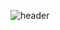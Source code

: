 
<!--
**enxxi/enxxi** is a ✨ _special_ ✨ repository because its `README.md` (this file) appears on your GitHub profile.

Here are some ideas to get you started:

- 🔭 I’m currently working on ...
- 🌱 I’m currently learning ...
- 👯 I’m looking to collaborate on ...
- 🤔 I’m looking for help with ...
- 💬 Ask me about ...
- 📫 How to reach me: ...
- 😄 Pronouns: ...
- ⚡ Fun fact: ...
-->
![header](https://capsule-render.vercel.app/api?type=waving&color=auto&height=150&section=header&text=enxxi's%20github%20🎧&fontSize=30&animation=twinkling&fontColor=424242&fontAlignY=30)

<!--[![Typing SVG](https://readme-typing-svg.demolab.com?font=Lobster&size=25&pause=1000&color=48B690&center=true&vCenter=true&random=false&width=435&lines=enxxi's+github+%F0%9F%90%A3)](https://git.io/typing-svg)

<details>
<summary>
  <img src="https://raw.githubusercontent.com/Tarikul-Islam-Anik/Animated-Fluent-Emojis/master/Emojis/Hand%20gestures/Eyes.png" alt="Eyes" width="2%" /> skills
</summary>
   <br>
  
![js](https://img.shields.io/badge/JavaScript-F7DF1E?style=for-the-badge&logo=JavaScript&logoColor=white)
![node](https://img.shields.io/badge/Node.js-43853D?style=for-the-badge&logo=node.js&logoColor=white)
![express](https://img.shields.io/badge/Express.js-404D59?style=for-the-badge)
![mysql](https://img.shields.io/badge/MySQL-00000F?style=for-the-badge&logo=mysql&logoColor=white)
![mongo](https://img.shields.io/badge/MongoDB-4EA94B?style=for-the-badge&logo=mongodb&logoColor=white)

</details>

<details>
<summary>
  <img src="https://raw.githubusercontent.com/Tarikul-Islam-Anik/Animated-Fluent-Emojis/master/Emojis/Hand%20gestures/Eyes.png" alt="Eyes" width="2%" /> studying ... 
</summary>
   <br>
  
![ts](https://img.shields.io/badge/TypeScript-007ACC?style=for-the-badge&logo=typescript&logoColor=white)
![pg](https://img.shields.io/badge/PostgreSQL-316192?style=for-the-badge&logo=postgresql&logoColor=white)

</details>
<img src="https://capsule-render.vercel.app/api?type=waving&color=F9FBE7&height=100&section=footer" />

-->
